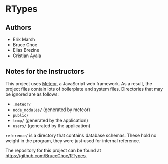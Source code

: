 # RTypes

## Authors
* Erik Marsh
* Bruce Choe
* Elias Brezine
* Cristian Ayala

## Notes for the Instructors

This project uses [Meteor](https://www.meteor.com/), a JavaScript web framework.
As a result, the project files contain lots of boilerplate and system files.
Directories that may be ignored are as follows:
* `.meteor/`
* `node_modules/` (generated by meteor)
* `public/`
* `temp/` (generated by the application)
* `users/` (generated by the application)

`reference/` is a directory that contains database schemas.
These hold no weight in the program, they were just used for internal reference.

The repository for this project can be found at https://github.com/BruceChoe/RTypes.